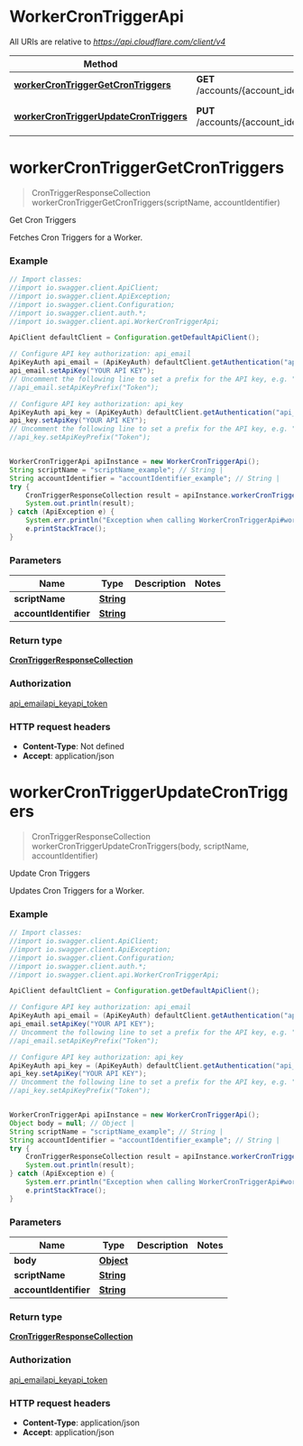 # WorkerCronTriggerApi

All URIs are relative to *https://api.cloudflare.com/client/v4*

Method | HTTP request | Description
------------- | ------------- | -------------
[**workerCronTriggerGetCronTriggers**](WorkerCronTriggerApi.md#workerCronTriggerGetCronTriggers) | **GET** /accounts/{account_identifier}/workers/scripts/{script_name}/schedules | Get Cron Triggers
[**workerCronTriggerUpdateCronTriggers**](WorkerCronTriggerApi.md#workerCronTriggerUpdateCronTriggers) | **PUT** /accounts/{account_identifier}/workers/scripts/{script_name}/schedules | Update Cron Triggers

<a name="workerCronTriggerGetCronTriggers"></a>
# **workerCronTriggerGetCronTriggers**
> CronTriggerResponseCollection workerCronTriggerGetCronTriggers(scriptName, accountIdentifier)

Get Cron Triggers

Fetches Cron Triggers for a Worker.

### Example
```java
// Import classes:
//import io.swagger.client.ApiClient;
//import io.swagger.client.ApiException;
//import io.swagger.client.Configuration;
//import io.swagger.client.auth.*;
//import io.swagger.client.api.WorkerCronTriggerApi;

ApiClient defaultClient = Configuration.getDefaultApiClient();

// Configure API key authorization: api_email
ApiKeyAuth api_email = (ApiKeyAuth) defaultClient.getAuthentication("api_email");
api_email.setApiKey("YOUR API KEY");
// Uncomment the following line to set a prefix for the API key, e.g. "Token" (defaults to null)
//api_email.setApiKeyPrefix("Token");

// Configure API key authorization: api_key
ApiKeyAuth api_key = (ApiKeyAuth) defaultClient.getAuthentication("api_key");
api_key.setApiKey("YOUR API KEY");
// Uncomment the following line to set a prefix for the API key, e.g. "Token" (defaults to null)
//api_key.setApiKeyPrefix("Token");


WorkerCronTriggerApi apiInstance = new WorkerCronTriggerApi();
String scriptName = "scriptName_example"; // String | 
String accountIdentifier = "accountIdentifier_example"; // String | 
try {
    CronTriggerResponseCollection result = apiInstance.workerCronTriggerGetCronTriggers(scriptName, accountIdentifier);
    System.out.println(result);
} catch (ApiException e) {
    System.err.println("Exception when calling WorkerCronTriggerApi#workerCronTriggerGetCronTriggers");
    e.printStackTrace();
}
```

### Parameters

Name | Type | Description  | Notes
------------- | ------------- | ------------- | -------------
 **scriptName** | [**String**](.md)|  |
 **accountIdentifier** | [**String**](.md)|  |

### Return type

[**CronTriggerResponseCollection**](CronTriggerResponseCollection.md)

### Authorization

[api_email](../README.md#api_email)[api_key](../README.md#api_key)[api_token](../README.md#api_token)

### HTTP request headers

 - **Content-Type**: Not defined
 - **Accept**: application/json

<a name="workerCronTriggerUpdateCronTriggers"></a>
# **workerCronTriggerUpdateCronTriggers**
> CronTriggerResponseCollection workerCronTriggerUpdateCronTriggers(body, scriptName, accountIdentifier)

Update Cron Triggers

Updates Cron Triggers for a Worker.

### Example
```java
// Import classes:
//import io.swagger.client.ApiClient;
//import io.swagger.client.ApiException;
//import io.swagger.client.Configuration;
//import io.swagger.client.auth.*;
//import io.swagger.client.api.WorkerCronTriggerApi;

ApiClient defaultClient = Configuration.getDefaultApiClient();

// Configure API key authorization: api_email
ApiKeyAuth api_email = (ApiKeyAuth) defaultClient.getAuthentication("api_email");
api_email.setApiKey("YOUR API KEY");
// Uncomment the following line to set a prefix for the API key, e.g. "Token" (defaults to null)
//api_email.setApiKeyPrefix("Token");

// Configure API key authorization: api_key
ApiKeyAuth api_key = (ApiKeyAuth) defaultClient.getAuthentication("api_key");
api_key.setApiKey("YOUR API KEY");
// Uncomment the following line to set a prefix for the API key, e.g. "Token" (defaults to null)
//api_key.setApiKeyPrefix("Token");


WorkerCronTriggerApi apiInstance = new WorkerCronTriggerApi();
Object body = null; // Object | 
String scriptName = "scriptName_example"; // String | 
String accountIdentifier = "accountIdentifier_example"; // String | 
try {
    CronTriggerResponseCollection result = apiInstance.workerCronTriggerUpdateCronTriggers(body, scriptName, accountIdentifier);
    System.out.println(result);
} catch (ApiException e) {
    System.err.println("Exception when calling WorkerCronTriggerApi#workerCronTriggerUpdateCronTriggers");
    e.printStackTrace();
}
```

### Parameters

Name | Type | Description  | Notes
------------- | ------------- | ------------- | -------------
 **body** | [**Object**](Object.md)|  |
 **scriptName** | [**String**](.md)|  |
 **accountIdentifier** | [**String**](.md)|  |

### Return type

[**CronTriggerResponseCollection**](CronTriggerResponseCollection.md)

### Authorization

[api_email](../README.md#api_email)[api_key](../README.md#api_key)[api_token](../README.md#api_token)

### HTTP request headers

 - **Content-Type**: application/json
 - **Accept**: application/json

